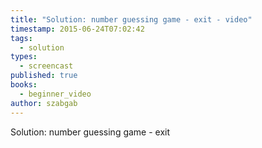 ```yaml
---
title: "Solution: number guessing game - exit - video"
timestamp: 2015-06-24T07:02:42
tags:
  - solution
types:
  - screencast
published: true
books:
  - beginner_video
author: szabgab
---
```



Solution: number guessing game - exit


<slidecast file="beginner-perl/solution-number-guessing-game-exit" youtube="li4rkvb1y_s" />
